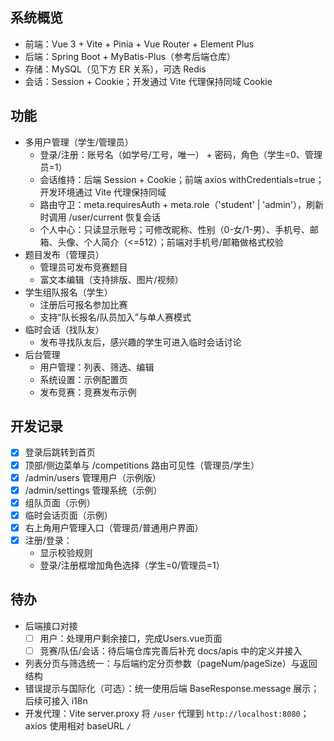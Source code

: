 ## 系统概览

- 前端：Vue 3 + Vite + Pinia + Vue Router + Element Plus
- 后端：Spring Boot + MyBatis-Plus（参考后端仓库）
- 存储：MySQL（见下方 ER 关系），可选 Redis
- 会话：Session + Cookie；开发通过 Vite 代理保持同域 Cookie

## 功能

- 多用户管理（学生/管理员）
  - 登录/注册：账号名（如学号/工号，唯一） + 密码，角色（学生=0、管理员=1）
  - 会话维持：后端 Session + Cookie；前端 axios withCredentials=true；开发环境通过 Vite 代理保持同域
  - 路由守卫：meta.requiresAuth + meta.role（'student' | 'admin'），刷新时调用 /user/current 恢复会话
  - 个人中心：只读显示账号；可修改昵称、性别（0-女/1-男）、手机号、邮箱、头像、个人简介（<=512）；前端对手机号/邮箱做格式校验
- 题目发布（管理员）
  - 管理员可发布竞赛题目
  - 富文本编辑（支持排版、图片/视频）
- 学生组队报名（学生）
  - 注册后可报名参加比赛
  - 支持“队长报名/队员加入”与单人赛模式
- 临时会话（找队友）
  - 发布寻找队友后，感兴趣的学生可进入临时会话讨论
- 后台管理
  - 用户管理：列表、筛选、编辑
  - 系统设置：示例配置页
  - 发布竞赛：竞赛发布示例


## 开发记录

- [x] 登录后跳转到首页
- [x] 顶部/侧边菜单与 /competitions 路由可见性（管理员/学生）
- [x] /admin/users 管理用户（示例版）
- [x] /admin/settings 管理系统（示例）
- [x] 组队页面（示例）
- [x] 临时会话页面（示例）
- [x] 右上角用户管理入口（管理员/普通用户界面）
- [x] 注册/登录：
  - 显示校验规则
  - 登录/注册框增加角色选择（学生=0/管理员=1）

## 待办

- 后端接口对接
  -  [ ] 用户：处理用户剩余接口，完成Users.vue页面
  - [ ] 竞赛/队伍/会话：待后端仓库完善后补充 docs/apis 中的定义并接入
- 列表分页与筛选统一：与后端约定分页参数（pageNum/pageSize）与返回结构
- 错误提示与国际化（可选）：统一使用后端 BaseResponse.message 展示；后续可接入 i18n
- 开发代理：Vite server.proxy 将 `/user` 代理到 `http://localhost:8080`；axios 使用相对 baseURL `/`
